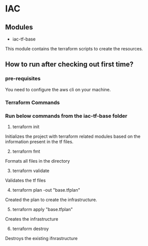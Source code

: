 # IAC

## Modules

- iac-tf-base

This module contains the terraform scripts to create the resources.

## How to run after checking out first time?


### pre-requisites
You need to configure the aws cli on your machine.

### Terraform Commands
### Run below commands from the iac-tf-base folder

1. terraform init

Initializes the project with terraform related modules based on the information present in the tf files.

2. terraform fmt

Formats all files in the directory

3. terraform validate

Validates the tf files

4. terraform plan -out "base.tfplan"

Created the plan to create the infrastructure.

5. terraform apply "base.tfplan"

Creates the infrastructure

6. terraform destroy

Destroys the existing ifnrastructure

